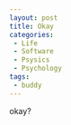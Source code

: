 ```yaml
---
layout: post
title: Okay
categories:
 - Life
 - Software
 - Psysics
 - Psychology
tags:
 - buddy
---
```


okay?
